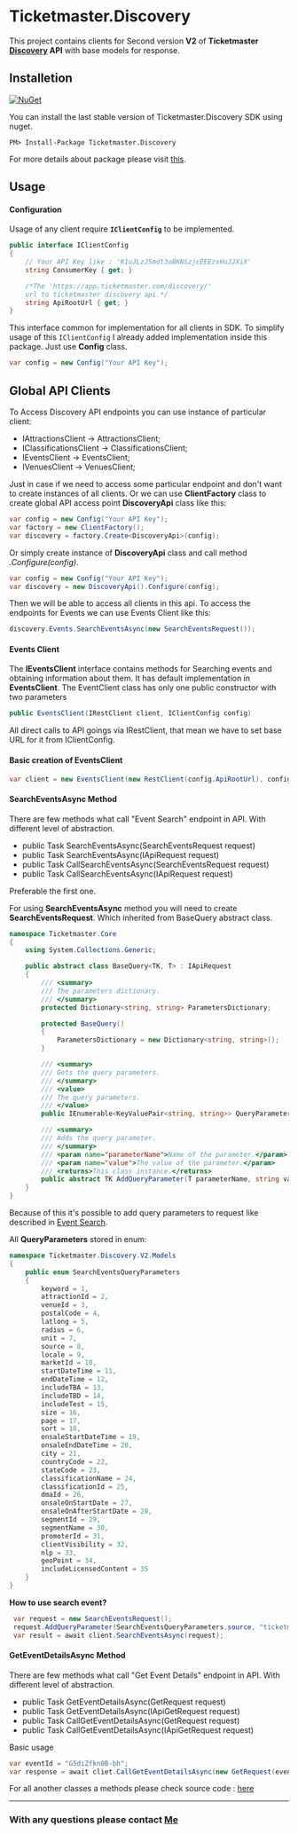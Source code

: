 ﻿# Ticketmaster.Discovery

This project contains clients for Second version **V2** of **Ticketmaster
[Discovery](http://developer.ticketmaster.com/products-and-docs/apis/discovery-api/v2/)
API** with base models for response.

## Installetion
[![NuGet](https://img.shields.io/badge/NuGet-v2.0.1-blue.svg)](https://www.nuget.org/packages/Ticketmaster.Discovery/)

You can install the last stable version of Ticketmaster.Discovery SDK using nuget.
```
PM> Install-Package Ticketmaster.Discovery
```
For more details about package please visit [this](https://www.nuget.org/packages/Ticketmaster.Discovery/).

## Usage
#### Configuration
Usage of any client require **<code>IClientConfig</code>** to be implemented.

```C#
public interface IClientConfig
{
	// Your API Key like : 'K1uJLzJ5mdt3oBKNSzjcEEEzxHuJJXiX'
	string ConsumerKey { get; }

	/*The 'https://app.ticketmaster.com/discovery/'
	url to ticketmaster discovery api.*/
	string ApiRootUrl { get; }
}
```

This interface common for implementation for all clients in SDK.
To simplify usage of this <code>IClientConfig</code> I already added implementation inside this package.
Just use **Config** class.

```C#
var config = new Config("Your API Key");
```


## Global API Clients

To Access Discovery API endpoints you can use instance of particular client:

* IAttractionsClient -> AttractionsClient;
* IClassificationsClient -> ClassificationsClient;
* IEventsClient -> EventsClient;
* IVenuesClient -> VenuesClient;

Just in case if we need to access some particular endpoint and don't want to create instances of all clients.
Or we can use **ClientFactory** class to create global API access point **DiscoveryApi** class like this:

```C#
var config = new Config("Your API Key");
var factory = new ClientFactory();
var discovery = factory.Create<DiscoveryApi>(config);
```
Or simply create instance of **DiscoveryApi** class and call method *.Configure(config)*.
```C#
var config = new Config("Your API Key");
var discovery = new DiscoveryApi().Configure(config);
```
Then we will be able to access all clients in this api.
To access the endpoints for Events we can use Events Client like this:

```C#
discovery.Events.SearchEventsAsync(new SearchEventsRequest());
```

#### Events Client

The **IEventsClient** interface contains methods for Searching events and obtaining information about them.
It has default implementation in **EventsClient**. The EventClient class has only one public constructor with
two parameters

```C#
public EventsClient(IRestClient client, IClientConfig config)
```

All direct calls to API goings via IRestClient, that mean we have to set base URL for it from  IClientConfig.

#### Basic creation of EventsClient
```C#
var client = new EventsClient(new RestClient(config.ApiRootUrl), config);
```

#### SearchEventsAsync Method

There are few methods what call "Event Search" endpoint in API. With different level of abstraction.
- public Task<SearchEventsResponse> SearchEventsAsync(SearchEventsRequest request)
- public Task<SearchEventsResponse> SearchEventsAsync(IApiRequest request)
- public Task<IRestResponse> CallSearchEventsAsync(SearchEventsRequest request)
- public Task<IRestResponse> CallSearchEventsAsync(IApiRequest request)

Preferable the first one.

For using **SearchEventsAsync** method you will need to create **SearchEventsRequest**.
Which inherited from BaseQuery abstract class.
```C#
namespace Ticketmaster.Core
{
	using System.Collections.Generic;

	public abstract class BaseQuery<TK, T> : IApiRequest
	{
		/// <summary>
		/// The parameters dictionary.
		/// </summary>
		protected Dictionary<string, string> ParametersDictionary;

		protected BaseQuery()
		{
			ParametersDictionary = new Dictionary<string, string>();
		}

		/// <summary>
		/// Gets the query parameters.
		/// </summary>
		/// <value>
		/// The query parameters.
		/// </value>
		public IEnumerable<KeyValuePair<string, string>> QueryParameters => ParametersDictionary;

		/// <summary>
		/// Adds the query parameter.
		/// </summary>
		/// <param name="parameterName">Name of the parameter.</param>
		/// <param name="value">The value of the parameter.</param>
		/// <returns>This class instance.</returns>
		public abstract TK AddQueryParameter(T parameterName, string value);
	}
}
```
Because of this it's possible to add query parameters to request like described in
[Event Search](http://developer.ticketmaster.com/products-and-docs/apis/discovery-api/v2/#search-events-v2).

All **QueryParameters** stored in enum:
```C#
namespace Ticketmaster.Discovery.V2.Models
{
	public enum SearchEventsQueryParameters
	{
		keyword = 1,
		attractionId = 2,
		venueId = 3,
		postalCode = 4,
		latlong = 5,
		radius = 6,
		unit = 7,
		source = 8,
		locale = 9,
		marketId = 10,
		startDateTime = 11,
		endDateTime = 12,
		includeTBA = 13,
		includeTBD = 14,
		includeTest = 15,
		size = 16,
		page = 17,
		sort = 18,
		onsaleStartDateTime = 19,
		onsaleEndDateTime = 20,
		city = 21,
		countryCode = 22,
		stateCode = 23,
		classificationName = 24,
		classificationId = 25,
		dmaId = 26,
		onsaleOnStartDate = 27,
		onsaleOnAfterStartDate = 28,
		segmentId = 29,
		segmentName = 30,
		promoterId = 31,
		clientVisibility = 32,
		nlp = 33,
		geoPoint = 34,
		includeLicensedContent = 35
	}
}
```

**How to use search event?**

```C#
 var request = new SearchEventsRequest();
 request.AddQueryParameter(SearchEventsQueryParameters.source, "ticketmaster");
 var result = await client.SearchEventsAsync(request);

```

#### GetEventDetailsAsync Method
There are few methods what call "Get Event Details" endpoint in API. With different level of abstraction.

- public Task<Event> GetEventDetailsAsync(GetRequest request)
- public Task<Event> GetEventDetailsAsync(IApiGetRequest request)
- public Task<IRestResponse> CallGetEventDetailsAsync(GetRequest request)
- public Task<IRestResponse> CallGetEventDetailsAsync(IApiGetRequest request)

Basic usage
```C#
var eventId = "G5diZfkn0B-bh";
var response = await cliet.CallGetEventDetailsAsync(new GetRequest(eventId));
```

For all another classes a methods please check source code : [here](https://github.com/SerhiiVoznyi/ticketmaster-api-sdk-dot-net) 
___

### With any questions please contact [Me](https://www.linkedin.com/in/serhii-voznyi/)

